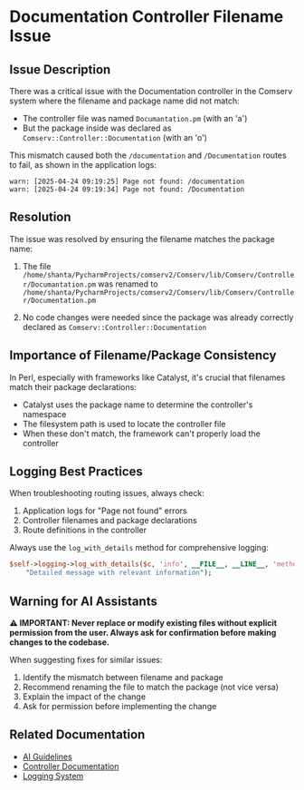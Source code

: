 # Documentation Controller Filename Issue

## Issue Description

There was a critical issue with the Documentation controller in the Comserv system where the filename and package name did not match:

- The controller file was named `Documantation.pm` (with an 'a')
- But the package inside was declared as `Comserv::Controller::Documentation` (with an 'o')

This mismatch caused both the `/documentation` and `/Documentation` routes to fail, as shown in the application logs:

```
warn: [2025-04-24 09:19:25] Page not found: /documentation
warn: [2025-04-24 09:19:34] Page not found: /Documentation
```

## Resolution

The issue was resolved by ensuring the filename matches the package name:

1. The file `/home/shanta/PycharmProjects/comserv2/Comserv/lib/Comserv/Controller/Documantation.pm` was renamed to `/home/shanta/PycharmProjects/comserv2/Comserv/lib/Comserv/Controller/Documentation.pm`

2. No code changes were needed since the package was already correctly declared as `Comserv::Controller::Documentation`

## Importance of Filename/Package Consistency

In Perl, especially with frameworks like Catalyst, it's crucial that filenames match their package declarations:

- Catalyst uses the package name to determine the controller's namespace
- The filesystem path is used to locate the controller file
- When these don't match, the framework can't properly load the controller

## Logging Best Practices

When troubleshooting routing issues, always check:

1. Application logs for "Page not found" errors
2. Controller filenames and package declarations
3. Route definitions in the controller

Always use the `log_with_details` method for comprehensive logging:

```perl
$self->logging->log_with_details($c, 'info', __FILE__, __LINE__, 'method_name',
    "Detailed message with relevant information");
```

## Warning for AI Assistants

**⚠️ IMPORTANT: Never replace or modify existing files without explicit permission from the user. Always ask for confirmation before making changes to the codebase.**

When suggesting fixes for similar issues:

1. Identify the mismatch between filename and package
2. Recommend renaming the file to match the package (not vice versa)
3. Explain the impact of the change
4. Ask for permission before implementing the change

## Related Documentation

- [AI Guidelines](/Documentation/ai_guidelines)
- [Controller Documentation](/Documentation/controllers)
- [Logging System](/Documentation/Logging)